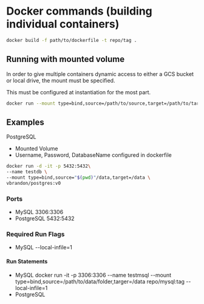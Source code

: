 # Docker commands (building individual containers)

```bash
docker build -f path/to/dockerfile -t repo/tag .
```


## Running with mounted volume
In order to give multiple containers dynamic access to either a GCS bucket or local drive, the mount must be specified.

This must be configured at instantiation for the most part.

```bash
docker run --mount type=bind,source=/path/to/source,target=/path/to/target
```

## Examples

PostgreSQL
* Mounted Volume
* Username, Password, DatabaseName configured in dockerfile
```bash
docker run -d -it -p 5432:5432\
--name testdb \
--mount type=bind,source="$(pwd)"/data,target=/data \
vbrandon/postgres:v0
```


### Ports
* MySQL         3306:3306
* PostgreSQL    5432:5432


### Required Run Flags
* MySQL         --local-infile=1


#### Run Statements
* MySQL         docker run -it -p 3306:3306 --name testmsql --mount type=bind,source=/path/to/data/folder,targer=/data repo/mysql:tag --local-infile=1
* PostgreSQL    